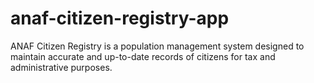 # anaf-citizen-registry-app
ANAF Citizen Registry is a population management system designed to maintain accurate and up-to-date records of citizens for tax and administrative purposes.
